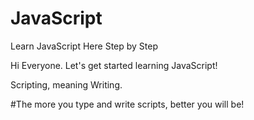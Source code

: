 # JavaScript
Learn JavaScript Here Step by Step


Hi Everyone. Let's get started learning JavaScript!

Scripting, meaning Writing.

#The more you type and write scripts, better you will be!
